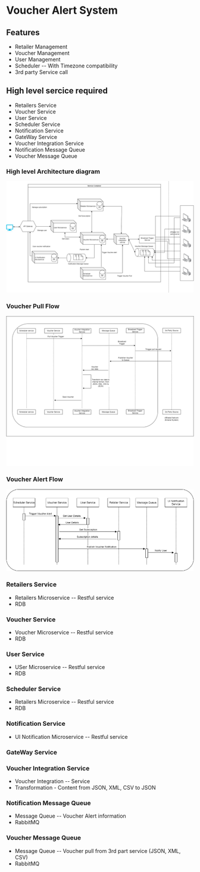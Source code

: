 # Voucher Alert System
## Features
- Retailer Management
- Voucher Management
- User Management
- Scheduler -- With Timezone compatibility
- 3rd party Service call

## High level sercice required
- Retailers Service 
- Voucher Service 
- User Service
- Scheduler Service
- Notification Service
- GateWay Service
- Voucher Integration Service
- Notification Message Queue
- Voucher Message Queue

### High level Architecture diagram
![Voucher_Alert_System](images/Architecture_Diagram.jpg)

### Voucher Pull Flow
![Voucher Pull Flow](images/Voucher_Pull_Flow_Diagram.png)

### Voucher Alert Flow
![Voucher Alert Flow](images/Voucher_UserNotification_Flow.png)

### Retailers Service 
- Retailers Microservice -- Restful service
- RDB
### Voucher Service
- Voucher Microservice -- Restful service
- RDB 
### User Service
- USer Microservice -- Restful service
- RDB

### Scheduler Service
- Retailers Microservice -- Restful service
- RDB

### Notification Service
- UI Notification Microservice -- Restful service
### GateWay Service
### Voucher Integration Service
- Voucher Integration -- Service
- Transformation - Content from JSON, XML, CSV to JSON
### Notification Message Queue
- Message Queue -- Voucher Alert information
- RabbitMQ
### Voucher Message Queue
- Message Queue -- Voucher pull from 3rd part service (JSON, XML, CSV)
- RabbitMQ